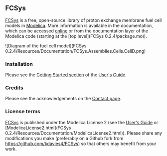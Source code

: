 FCSys
-----

[FCSys] is a free, open-source library of proton exchange membrane fuel cell
models in [Modelica](https://www.modelica.org/).  More information is available
in the documentation, which can be accessed
[online](http://kdavies4.github.com/FCSys) or from the documentation layer of
the Modelica code (starting at the [top level](FCSys 0.2.4/package.mo)).

![Diagram of the fuel cell model](FCSys 0.2.4/Resources/Documentation/FCSys.Assemblies.Cells.CellD.png)

### Installation

Please see the
[Getting Started section](http://kdavies4.github.io/FCSys/FCSys_UsersGuide.html#FCSys.UsersGuide.GettingStarted)
of the
[User's Guide](http://kdavies4.github.com/FCSys/FCSys_UsersGuide.html).

### Credits

Please see the acknowledgements on the
[Contact page](http://kdavies4.github.io/FCSys/FCSys_UsersGuide.html#FCSys.UsersGuide.Contact).

### License terms

[FCSys] is published under the Modelica License 2 (see the
[User's Guide](http://kdavies4.github.com/FCSys/FCSys_UsersGuide.html#FCSys.UsersGuide.License)
or
[ModelicaLicense2.html](FCSys 0.2.4/Resources/Documentation/ModelicaLicense2.html)).
Please share any modifications you make (preferably on a Github fork from
https://github.com/kdavies4/FCSys) so that others may benefit from your work.


[FCSys]: http://kdavies4.github.io/FCSys/
